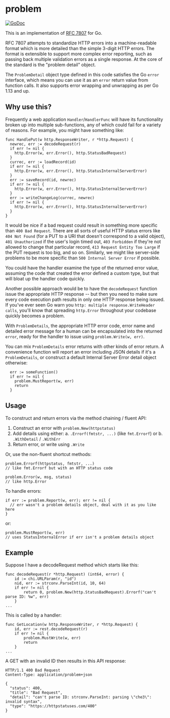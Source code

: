 
# problem

[![GoDoc](https://godoc.org/github.com/lpar/problem?status.svg)](https://godoc.org/github.com/lpar/problem)

This is an implementation of [RFC 7807](https://tools.ietf.org/html/rfc7807) for Go.

RFC 7807 attempts to standardize HTTP errors into a machine-readable format 
which is more detailed than the simple 3-digit HTTP errors. The format is extensible to 
support more complex error reporting, such as passing back multiple validation 
errors as a single response. At the core of the standard is the "problem detail" object.

The `ProblemDetail` object type defined in this code satisfies the Go `error` interface, which
means you can use it as an `error` return value from function calls. It also supports error
wrapping and unwrapping as per Go 1.13 and up.

## Why use this?

Frequently a web application `Handler`/`HandlerFunc` will have its functionality broken 
up into multiple sub-functions, any of which could fail for a variety of reasons. For example, you 
might have something like:

```
func HandlePut(w http.ResponseWriter, r *http.Request) {
  newrec, err := decodeRequest(r)
  if err != nil {
    http.Error(w, err.Error(), http.StatusBadRequest)
  }
  currec, err := loadRecord(id)
  if err != nil {
    http.Error(w, err.Error(), http.StatusInternalServerError)
  }
  err := saveRecord(id, newrec)
  if err != nil {
    http.Error(w, err.Error(), http.StatusInternalServerError)
  }
  err := writeChangeLog(currec, newrec)
  if err != nil {
    http.Error(w, err.Error(), http.StatusInternalServerError)
  }
}
```

It would be nice if a bad request could result in something more specific than `400 Bad Request`.
There are all sorts of useful HTTP status errors like `404 Not Found` (for a PUT to a URI that doesn't
correspond to a valid object), `401 Unauthorized` if the user's login timed out, `403 Forbidden` if they're not allowed 
to change that particular record, `413 Request Entity Too Large` if the PUT request is too big, and so on.
Similarly, we might like server-side problems to be more specific than `500 Internal Server Error` if possible.

You could have the handler examine the type of the returned error value, assuming the code that created the error defined
a custom type, but that will bloat up the handler code quickly.

Another possible approach would be to have the `decodeRequest` function issue the appropriate HTTP response -- but then you 
need to make sure every code execution path results in only one HTTP response being issued. If you've ever seen Go 
warn you `http: multiple response.WriteHeader calls`, you'll know that spreading `http.Error` throughout your codebase quickly
becomes a problem. 

With `ProblemDetails`, the appropriate HTTP error code, error name and detailed error message for a human can be encapsulated into the 
returned `error`, ready for the handler to issue using `problem.Write(w, err)`.

You can mix `ProblemDetails` error returns with other kinds of error return. A convenience function will report 
an error including JSON details if it's a `ProblemDetails`, or construct a default Internal Server Error detail object otherwise:

```
  err := someFunction()
  if err != nil {
    problem.MustReport(w, err)
    return
  }
```

## Usage

To construct and return errors via the method chaining / fluent API:
 
  1. Construct an error with `problem.New(httpstatus)`
  2. Add details using either:
     a. `.Errorf(fmtstr, ...)` (like `fmt.Errorf`) or
     b. `.WithDetail` / `.WithErr`
  3. Return error, or write using `.Write`

Or, use the non-fluent shortcut methods:

```
problem.Errorf(httpstatus, fmtstr, ...) 
// like fmt.Errorf but with an HTTP status code

problem.Error(w, msg, status)
// like http.Error
```

To handle errors:

``` 
if err := problem.Report(w, err); err != nil {
  // err wasn't a problem details object, deal with it as you like here
}
```

or:

```
problem.MustReport(w, err)
// uses StatusInternalError if err isn't a problem details object
```

## Example

Suppose I have a decodeRequest method which starts like this:

```
func decodeRequest(r *http.Request) (int64, error) {
	id := chi.URLParam(r, "id")
	nid, err := strconv.ParseInt(id, 10, 64)
	if err != nil {
		return 0, problem.New(http.StatusBadRequest).Errorf("can't parse ID: %w", err)
	}
...
```

This is called by a handler:

```
func GetLocation(w http.ResponseWriter, r *http.Request) {
	id, err := rest.decodeRequest(r)
	if err != nil {
		problem.MustWrite(w, err)
		return
	}
...
```

A GET with an invalid ID then results in this API response:

```
HTTP/1.1 400 Bad Request
Content-Type: application/problem+json

{
  "status": 400,
  "title": "Bad Request",
  "detail": "can't parse ID: strconv.ParseInt: parsing \"che3\": invalid syntax",
  "type": "https://httpstatuses.com/400"
}
```


